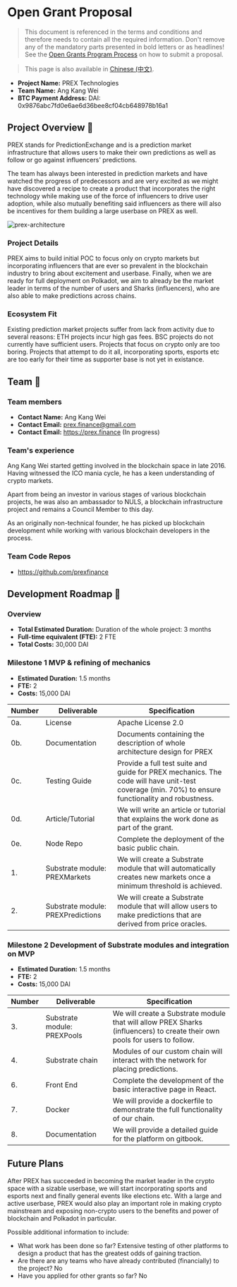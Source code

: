 # Open Grant Proposal

> This document is referenced in the terms and conditions and therefore needs to contain all the required information. Don't remove any of the mandatory parts presented in bold letters or as headlines! See the [Open Grants Program Process](https://github.com/w3f/Open-Grants-Program/blob/master/README_2.md) on how to submit a proposal.

> This page is also available in [Chinese (中文)](./application-template-cn.md).

* **Project Name:** PREX Technologies
* **Team Name:** Ang Kang Wei
* **BTC Payment Address:** DAI: 0x9876abc7fd0e6ae6d36bee8cf04cb648978b16a1

## Project Overview :page_facing_up: 

PREX stands for PredictionExchange and is a prediction market infrastructure that allows users to make their own predictions as well as follow or go against influencers' predictions.  

The team has always been interested in prediction markets and have watched the progress of predecessors and are very excited as we might have discovered a recipe to create a product that incorporates the right technology while making use of the force of influencers to drive user adoption, while also mutually benefiting said influencers as there will also be incentives for them building a large userbase on PREX as well.

![prex-architecture](https://user-images.githubusercontent.com/78590360/109122937-3f84fa80-7784-11eb-9458-fb3cd2f253a3.png)

### Project Details 

PREX aims to build initial POC to focus only on crypto markets but incorporating influencers that are ever so prevalent in the blockchain industry to bring about excitement and userbase. Finally, when we are ready for full deployment on Polkadot, we aim to already be the market leader in terms of the number of users and Sharks (influencers), who are also able to make predictions across chains. 



### Ecosystem Fit 

Existing prediction market projects suffer from lack from activity due to several reasons: ETH projects incur high gas fees. BSC projects do not currently have sufficient users. Projects that focus on crypto only are too boring. Projects that attempt to do it all, incorporating sports, esports etc are too early for their time as supporter base is not yet in existance.

## Team :busts_in_silhouette:

### Team members
* **Contact Name:** Ang Kang Wei
* **Contact Email:** prex.finance@gmail.com
* **Contact Email:** https://prex.finance (In progress)

### Team's experience
Ang Kang Wei started getting involved in the blockchain space in late 2016. Having witnessed the ICO mania cycle, he has a keen understanding of crypto markets. 

Apart from being an investor in various stages of various blockchain projects, he was also an ambassador to NULS, a  blockchain infrastructure project and remains a Council Member to this day. 

As an originally non-technical founder, he has picked up blockchain development while working with various blockchain developers in the process.

### Team Code Repos
* https://github.com/prexfinance

## Development Roadmap :nut_and_bolt: 

### Overview
* **Total Estimated Duration:** Duration of the whole project: 3 months
* **Full-time equivalent (FTE):**  2 FTE
* **Total Costs:** 30,000 DAI

### Milestone 1 MVP & refining of mechanics
* **Estimated Duration:** 1.5 months
* **FTE:**  2
* **Costs:** 15,000 DAI

| Number | Deliverable | Specification |
| ------------- | ------------- | ------------- |
| 0a. | License | Apache License 2.0 |
| 0b. | Documentation | Documents containing the description of whole architecture design for PREX |
| 0c. | Testing Guide | Provide a full test suite and guide for PREX mechanics. The code will have unit-test coverage (min. 70%) to ensure functionality and robustness. | 
| 0d. | Article/Tutorial | We will write an article or tutorial that explains the work done as part of the grant. |
| 0e. | Node Repo	 | Complete the deployment of the basic public chain. | 
| 1. | Substrate module: PREXMarkets | We will create a Substrate module that will automatically creates new markets once a minimum threshold is achieved. |  
| 2. | Substrate module: PREXPredictions | We will create a Substrate module that will allow users to make predictions that are derived from price oracles. | 

### Milestone 2 Development of Substrate modules and integration on MVP
* **Estimated Duration:** 1.5 months
* **FTE:**  2
* **Costs:** 15,000 DAI

| Number | Deliverable | Specification |
| ------------- | ------------- | ------------- |
| 3. | Substrate module: PREXPools | We will create a Substrate module that will allow PREX Sharks (influencers) to create their own pools for users to follow. |
| 4. | Substrate chain | Modules of our custom chain will interact with the network for placing predictions. |  
| 6. | Front End | Complete the development of the basic interactive page in React. |
| 7. | Docker | We will provide a dockerfile to demonstrate the full functionality of our chain. |
| 8. | Documentation | We will provide a detailed guide for the platform on gitbook. |


## Future Plans
After PREX has succeeded in becoming the market leader in the crypto space with a sizable userbase, we will start incorporating sports and esports next and finally general events like elections etc. With a large and active userbase, PREX would also play an important role in making crypto mainstream and exposing non-crypto users to the benefits and power of blockchain and Polkadot in particular.

Possible additional information to include:
* What work has been done so far?
Extensive testing of other platforms to design a product that has the greatest odds of gaining traction.
* Are there are any teams who have already contributed (financially) to the project?
No
* Have you applied for other grants so far?
No
